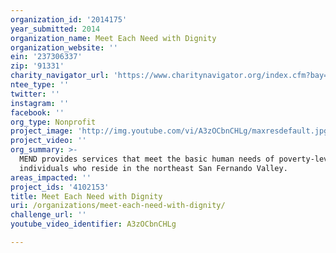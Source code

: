```yaml
---
organization_id: '2014175'
year_submitted: 2014
organization_name: Meet Each Need with Dignity
organization_website: ''
ein: '237306337'
zip: '91331'
charity_navigator_url: 'https://www.charitynavigator.org/index.cfm?bay=search.profile&ein=237306337'
ntee_type: ''
twitter: ''
instagram: ''
facebook: ''
org_type: Nonprofit
project_image: 'http://img.youtube.com/vi/A3zOCbnCHLg/maxresdefault.jpg'
project_video: ''
org_summary: >-
  MEND provides services that meet the basic human needs of poverty-level
  individuals who reside in the northeast San Fernando Valley.
areas_impacted: ''
project_ids: '4102153'
title: Meet Each Need with Dignity
uri: /organizations/meet-each-need-with-dignity/
challenge_url: ''
youtube_video_identifier: A3zOCbnCHLg

---
```

